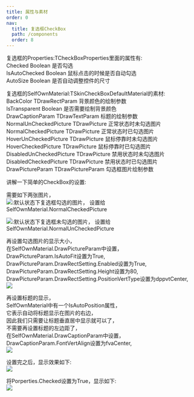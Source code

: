```yaml
---
title: 属性与素材
order: 0
nav:
  title: 复选框CheckBox
  path: /components
  order: 8
---
```


复选框的Properties:TCheckBoxProperties里面的属性有:  
Checked	Boolean	是否勾选  
IsAutoChecked	Boolean	鼠标点击的时候是否自动勾选  
AutoSize	Boolean	是否自动调整控件的尺寸  



复选框的SelfOwnMaterial:TSkinCheckBoxDefaultMaterial的素材:  
BackColor	TDrawRectParam	背景颜色的绘制参数  
IsTransparent		Boolean 是否需要绘制背景颜色    
DrawCaptionParam	TDrawTextParam	标题的绘制参数    
NormalUnCheckedPicture	TDrawPicture	正常状态时未勾选图片  
NormalCheckedPicture	TDrawPicture	正常状态时已勾选图片  
HoverUnCheckedPicture	TDrawPicture	鼠标停靠时未勾选图片  
HoverCheckedPicture	TDrawPicture	鼠标停靠时已勾选图片  
DisabledUnCheckedPicture	TDrawPicture	禁用状态时未勾选图片  
DisabledCheckedPicture	TDrawPicture	禁用状态时已勾选图片  
DrawPictureParam	TDrawPictureParam	勾选框图片绘制参数  



讲解一下简单的CheckBox的设置:  
 
需要如下两张图片，  
![](http://www.orangeui.cn/orangeuiblog/OrangeUI/7.1.OrangeUI%E6%8E%A7%E4%BB%B6%E4%BD%BF%E7%94%A8%E8%AF%B4%E6%98%8E(%E5%A4%8D%E9%80%89%E6%A1%86%E6%8E%A7%E4%BB%B6CheckBox)(%E7%A4%BA%E4%BE%8B1%20%E5%9F%BA%E6%9C%AC%E5%8A%9F%E8%83%BD).files/image001.png):默认状态下复选框勾选的图片，
设置给SelfOwnMaterial.NormalCheckedPicture  

![](http://www.orangeui.cn/orangeuiblog/OrangeUI/7.1.OrangeUI%E6%8E%A7%E4%BB%B6%E4%BD%BF%E7%94%A8%E8%AF%B4%E6%98%8E(%E5%A4%8D%E9%80%89%E6%A1%86%E6%8E%A7%E4%BB%B6CheckBox)(%E7%A4%BA%E4%BE%8B1%20%E5%9F%BA%E6%9C%AC%E5%8A%9F%E8%83%BD).files/image003.png):默认状态下复选框未勾选的图片，
设置给SelfOwnMaterial.NormalUnCheckedPicture  
 
再设置勾选图片的显示大小，  
在SelfOwnMaterial.DrawPictureParam中设置，  
DrawPictureParam.IsAutoFit设置为True,  
DrawPictureParam.DrawRectSetting.Enabled设置为True,  
DrawPictureParam.DrawRectSetting.Height设置为80,  
DrawPictureParam.DrawRectSetting.PositionVertType设置为dppvtCenter,  
![](http://www.orangeui.cn/orangeuiblog/OrangeUI/7.1.OrangeUI%E6%8E%A7%E4%BB%B6%E4%BD%BF%E7%94%A8%E8%AF%B4%E6%98%8E(%E5%A4%8D%E9%80%89%E6%A1%86%E6%8E%A7%E4%BB%B6CheckBox)(%E7%A4%BA%E4%BE%8B1%20%E5%9F%BA%E6%9C%AC%E5%8A%9F%E8%83%BD).files/image005.png)

再设置标题的显示，  
SelfOwnMaterial中有一个IsAutoPosition属性，  
它表示自动将标题显示在图片的右边，  
因此我们只需要让标题垂直居中显示就可以了，  
不需要再设置标题的左边距了，  
在SelfOwnMaterial.DrawCaptionParam中设置，  
DrawCaptionParam.FontVertAlign设置为fvaCenter,  
![](http://www.orangeui.cn/orangeuiblog/OrangeUI/7.1.OrangeUI%E6%8E%A7%E4%BB%B6%E4%BD%BF%E7%94%A8%E8%AF%B4%E6%98%8E(%E5%A4%8D%E9%80%89%E6%A1%86%E6%8E%A7%E4%BB%B6CheckBox)(%E7%A4%BA%E4%BE%8B1%20%E5%9F%BA%E6%9C%AC%E5%8A%9F%E8%83%BD).files/image007.png)


 
设置完之后，显示效果如下:  
![](http://www.orangeui.cn/orangeuiblog/OrangeUI/7.1.OrangeUI%E6%8E%A7%E4%BB%B6%E4%BD%BF%E7%94%A8%E8%AF%B4%E6%98%8E(%E5%A4%8D%E9%80%89%E6%A1%86%E6%8E%A7%E4%BB%B6CheckBox)(%E7%A4%BA%E4%BE%8B1%20%E5%9F%BA%E6%9C%AC%E5%8A%9F%E8%83%BD).files/image009.png)


将Porperties.Checked设置为True，显示如下:  
![](http://www.orangeui.cn/orangeuiblog/OrangeUI/7.1.OrangeUI%E6%8E%A7%E4%BB%B6%E4%BD%BF%E7%94%A8%E8%AF%B4%E6%98%8E(%E5%A4%8D%E9%80%89%E6%A1%86%E6%8E%A7%E4%BB%B6CheckBox)(%E7%A4%BA%E4%BE%8B1%20%E5%9F%BA%E6%9C%AC%E5%8A%9F%E8%83%BD).files/image011.png)



